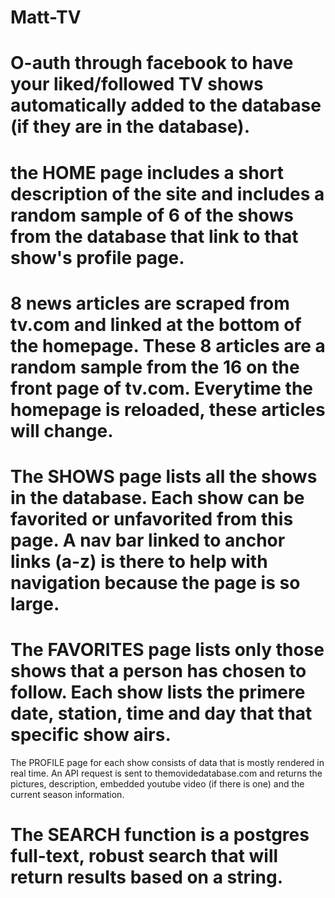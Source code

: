 # Matt-TV

# O-auth through facebook to have your liked/followed TV shows automatically added to the database (if they are in the database).

# the HOME page includes a short description of the site and includes a random sample of 6 of the shows from the database that link to that show's profile page. 

# 8 news articles are scraped from tv.com and linked at the bottom of the homepage. These 8 articles are a random sample from the 16 on the front page of tv.com. Everytime the homepage is reloaded, these articles will change.

# The SHOWS page lists all the shows in the database. Each show can be favorited or unfavorited from this page. A nav bar linked to anchor links (a-z) is there to help with navigation because the page is so large.

# The FAVORITES page lists only those shows that a person has chosen to follow. Each show lists the primere date, station, time and day that that specific show airs.

The PROFILE page for each show consists of data that is mostly rendered in real time. An API request is sent to themovidedatabase.com and returns the pictures, description, embedded youtube video (if there is one) and the current season information.

# The SEARCH function is a postgres full-text, robust search that will return results based on a string.
